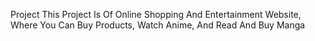 Project
This Project Is Of Online Shopping And Entertainment Website, Where You Can Buy Products, Watch Anime, And Read And Buy Manga
